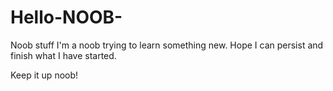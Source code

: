 # Hello-NOOB-
Noob stuff
I'm a noob trying to learn something new. Hope I can persist and finish what I have started. 

Keep it up noob!
